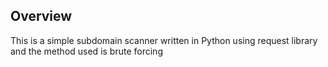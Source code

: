 ## Overview
This is a simple subdomain scanner written in Python using request library and the method used is brute forcing
